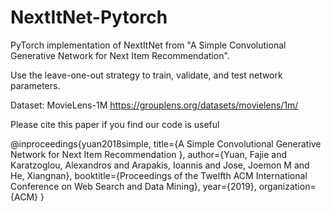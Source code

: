 # NextItNet-Pytorch

PyTorch implementation of NextItNet from "A Simple Convolutional Generative Network for Next Item Recommendation".

Use the leave-one-out strategy to train, validate, and test network parameters. 

Dataset: MovieLens-1M https://grouplens.org/datasets/movielens/1m/

Please cite this paper if you find our code is useful

@inproceedings{yuan2018simple,
  title={A Simple Convolutional Generative Network for Next Item Recommendation },
  author={Yuan, Fajie and Karatzoglou, Alexandros and Arapakis, Ioannis and Jose, Joemon M and He, Xiangnan},
  booktitle={Proceedings of the Twelfth ACM International Conference on Web Search and Data Mining},
  year={2019},
  organization={ACM}
}
